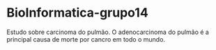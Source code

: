 # BioInformatica-grupo14

Estudo sobre carcinoma do pulmão. O adenocarcinoma do pulmão é a principal causa de morte por cancro em todo o mundo.
